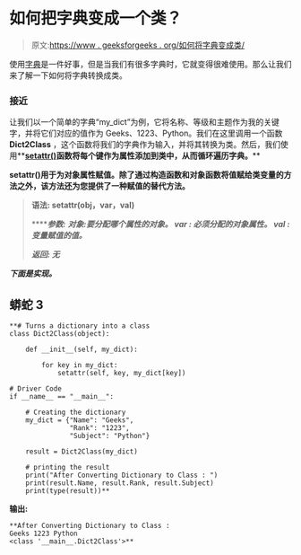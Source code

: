 # 如何把字典变成一个类？

> 原文:[https://www . geeksforgeeks . org/如何将字典变成类/](https://www.geeksforgeeks.org/how-to-change-a-dictionary-into-a-class/)

使用[字典](https://www.geeksforgeeks.org/python-dictionary/)是一件好事，但是当我们有很多字典时，它就变得很难使用。那么让我们来了解一下如何将字典转换成类。

### **接近**

让我们以一个简单的字典“my_dict”为例，它将名称、等级和主题作为我的关键字，并将它们对应的值作为 Geeks、1223、Python。我们在这里调用一个函数 **Dict2Class** ，这个函数将我们的字典作为输入，并将其转换为类。然后，我们使用**[**setattr()**](https://www.geeksforgeeks.org/python-setattr-method/)**函数将每个键作为属性添加到类中，从而循环遍历字典。****

****setattr()用于为对象属性赋值。除了通过构造函数和对象函数将值赋给类变量的方法之外，该方法还为您提供了一种赋值的替代方法。****

> ******语法:** setattr(obj，var，val)****
> 
> *******参数:***
> ***对象:**要分配哪个属性的对象。*
> ***var :** 必须分配的对象属性。*
> ***val :** 变量赋值的值。*****
> 
> *******返回:***
> *无*****

*****下面是实现。*****

## ****蟒蛇 3****

```
**# Turns a dictionary into a class
class Dict2Class(object):

    def __init__(self, my_dict):

        for key in my_dict:
            setattr(self, key, my_dict[key])

# Driver Code
if __name__ == "__main__":

    # Creating the dictionary
    my_dict = {"Name": "Geeks",
               "Rank": "1223",
               "Subject": "Python"}

    result = Dict2Class(my_dict)

    # printing the result
    print("After Converting Dictionary to Class : ")
    print(result.Name, result.Rank, result.Subject)
    print(type(result))**
```

******输出:******

```
**After Converting Dictionary to Class : 
Geeks 1223 Python
<class '__main__.Dict2Class'>** 
```